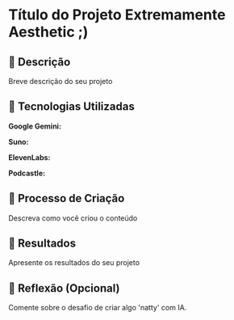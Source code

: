 # Título do Projeto Extremamente Aesthetic ;)

## 📒 Descrição
Breve descrição do seu projeto

## 🤖 Tecnologias Utilizadas

**Google Gemini:**

**Suno:** 

**ElevenLabs:**

**Podcastle:**

## 🧐 Processo de Criação
Descreva como você criou o conteúdo

## 🚀 Resultados
Apresente os resultados do seu projeto

## 💭 Reflexão (Opcional)
Comente sobre o desafio de criar algo 'natty' com IA.
